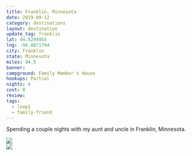```yaml
---
title: Franklin, Minnesota
date: 2019-09-12
category: destinations
layout: destination
update_tag: franklin
lat: 44.5294955
lng: -94.8871794
city: Franklin
state: Minnesota
miles: 94.5
banner: 
campground: Family Member's House
hookups: Partial
nights: 4
cost: 0
review:
tags:
  - loop1
  - family-friend
---
```


<p class="text-center">Spending a couple nights with my aunt and uncle in Franklin, Minnesota.</p>

<img src="{{ site.cdn }}/img/destinations/minnesota/franklin.jpg">
<br/>
<img src="{{ site.cdn }}/img/destinations/minnesota/franklin-guns.jpg">